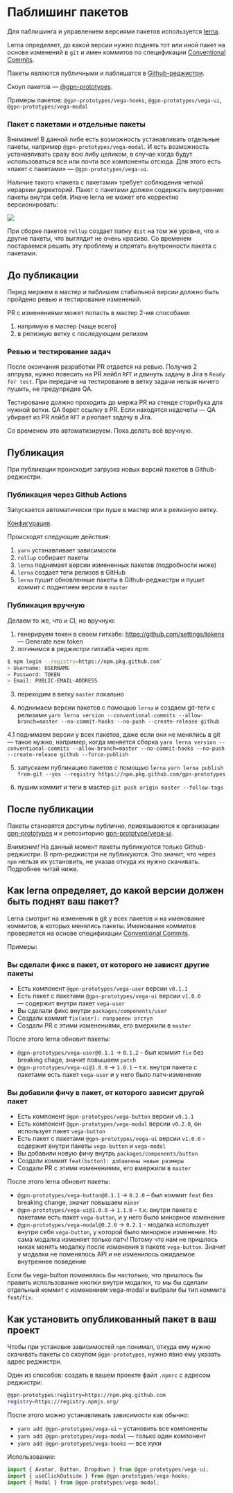 # Паблишинг пакетов

Для паблишинга и управлением версиями пакетов используется [lerna](https://lerna.js.org/).

Lerna определяет, до какой версии нужно поднять тот или иной пакет на основе изменений в `git` и имен коммитов по спецификации [Conventional Commits](https://www.conventionalcommits.org/en/v1.0.0/).

Пакеты являются публичными и паблишатся в [Github-реджистри](https://npm.pkg.github.com).

Скоуп пакетов — [@gpn-prototypes](https://github.com/orgs/gpn-prototypes/packages).

Примеры пакетов: `@gpn-prototypes/vega-hooks`, `@gpn-prototypes/vega-ui`, `@gpn-prototypes/vega-modal`

### Пакет с пакетами и отдельные пакеты

Внимание! В данной либе есть возможность устанавливать отдельные пакеты, например `@gpn-prototypes/vega-modal`.
И есть возможность устанавливать сразу всю либу целиком, в случае когда будут использоваться все или почти все компоненты отсюда. Для этого есть «пакет с пакетами» — `@gpn-prototypes/vega-ui`.

Наличие такого «пакета с пакетами» требует соблюдения четкой иерархии директорий. Пакет с пакетами должен содержать внутренние пакеты внутри себя. Иначе lerna не может его корректно версионировать:

![](http://s.csssr.ru/U02GZ926T/2020-05-15-1511-aenyraj433.jpg)

При сборке пакетов `rollup` создает папку `dist` на том же уровне, что и другие пакеты, что выглядит не очень красиво. Со временем постараемся решить эту проблему и спрятать внутренности пакета с пакетами.

## До публикации

Перед мержем в мастер и паблишем стабильной версии должно быть пройдено ревью и тестирование изменений.

PR с изменениями может попасть в мастер 2-мя способами:

1.  напрямую в мастер (чаще всего)
2.  в релизную ветку с последующим релизом

### Ревью и тестирование задач

После окончания разработки PR отдается на ревью. Получив 2 аппрува, нужно повесить на PR лейбл `RFT` и двинуть задачу в Jira в `Ready for test`. При передаче на тестирование в ветку задачи нельзя ничего пушить, не предупредив QA.

Тестирование должно проходить до мержа PR на стенде сторибука для нужной ветки. QA берет ссылку в PR.
Если находятся недочеты — QA убирает из PR лейбл `RFT` и реопает задачу в Jira.

Со временем это автоматизируем. Пока делать всё вручную.

## Публикация

При публикации происходит загрузка новых версий пакетов в Github-реджистри.

### Публикация через Github Actions

Запускается автоматически при пуше в мастер или в релизную ветку.

[Конфигурация](../.github/workflows/publish.yml).

Происходят следующие действия:

1.  `yarn` устанавливает зависимости
2.  `rollup` собирает пакеты
3.  `lerna` поднимает версии измененных пакетов (подробности ниже)
4.  `lerna` создает теги релизов в GitHub
5.  `lerna` пушит обновленные пакеты в Github-реджистри и пушит коммит с поднятием версии в `master`

### Публикация вручную

Делаем то же, что и CI, но вручную:

1.  генерируем токен в своем гитхабе: <https://github.com/settings/tokens> — Generate new token
2.  логинимся в реджистри гитхаба через npm:

```bash
$ npm login --registry=https://npm.pkg.github.com`
> Username: USERNAME
> Password: TOKEN
> Email: PUBLIC-EMAIL-ADDRESS
```

3.  переходим в ветку `master` локально

4.  поднимаем версии пакетов с помощью `lerna` и создаем git-теги с релизами
    `yarn lerna version --conventional-commits --allow-branch=master --no-commit-hooks --no-push --create-release github`

4.1 поднимаем версии у всех пакетов, даже если они не менялись в git — такое нужно, например, когда меняется сборка
`yarn lerna version --conventional-commits --allow-branch=master --no-commit-hooks --no-push --create-release github --force-publish`

5.  запускаем публикацию пакетов с помощью `lerna`
    `yarn lerna publish from-git --yes --registry https://npm.pkg.github.com/gpn-prototypes`

6.  пушим коммит и теги в мастер
    `git push origin master --follow-tags`

## После публикации

Пакеты становятся доступны публично, привязываются к организации [gpn-prototypes](https://github.com/orgs/gpn-prototypes/packages) и к репозиторию [gpn-protptype/vega-ui](https://github.com/gpn-prototypes/vega-ui/packages).

_Внимание!_ На данный момент пакеты публикуются только Github-реджистри. В npm-реджистри не публикуются. Это значит, что через `npm` нельзя их установить, не указав откуда их нужно скачивать. Подробнее читай ниже.

## Как lerna определяет, до какой версии должен быть поднят ваш пакет?

Lerna смотрит на изменения в git у всех пакетов и на именование коммитов, в которых менялись пакеты.
Именование коммитов проверяется на основе спецификации [Conventional Commits](https://www.conventionalcommits.org/en/v1.0.0/).

Примеры:

### Вы сделали фикс в пакет, от которого не зависят другие пакеты

- Есть компонент `@gpn-prototypes/vega-user` версии `v0.1.1`
- Есть пакет с пакетами `@gpn-prototypes/vega-ui` версии `v1.0.0` — содержит внутри пакет `vega-user`
- Вы сделали фикс внутри `packages/components/user`
- Создали коммит `fix(user): поправлен отступ`
- Создали PR с этими изменениями, его вмержили в `master`

После этого lerna обновит пакеты:

- `@gpn-prototypes/vega-user@0.1.1` → `0.1.2` - был коммит `fix` без breaking chage, значит повышаем `patch`
- `@gpn-prototypes/vega-ui@1.0.0` → `1.0.1` – т.к. внутри пакета с пакетами есть пакет `vega-user` и у него было патч-изменение

### Вы добавили фичу в пакет, от которого зависит другой пакет

- Есть компонент `@gpn-prototypes/vega-button` версии `v0.1.1`
- Есть компонент `@gpn-prototypes/vega-modal` версии `v0.2.0`, он использует пакет `vega-button`
- Есть пакет с пакетами `@gpn-prototypes/vega-ui` версии `v1.0.0` - содержит внутри пакеты `vega-button` и `vega-modal`
- Вы добавили новую фичу внутрь `packages/components/button`
- Создали коммит `feat(button): добавлены новые размеры`
- Создали PR с этими изменениями, его вмержили в `master`

После этого lerna обновит пакеты:

- `@gpn-prototypes/vega-button@0.1.1` → `0.2.0` – был коммит `feat` без breaking change, значит повышаем `minor`
- `@gpn-prototypes/vega-ui@1.0.0` → `1.1.0` – т.к. внутри пакета с пакетами есть пакет `vega-button`, и у него было минорное изменение
- `@gpn-prototypes/vega-modal@0.2.0` → `0.2.1` - модалка использует внутри себя `vega-button`, у которой было минорное изменение. Но сама модалка изменяет только патч! Потому что нам не пришлось никак менять модалку после изменения в пакете `vega-button`. Значит у модалки не поменялось API и не изменилось ожидаемое внутреннее поведение

Если бы vega-button поменялась бы настолько, что пришлось бы править использование кнопки внутри модалки, то мы бы сделали отдельный коммит с изменением vega-modal и выбрали бы тип коммита `feat`/`fix`.

## Как установить опубликованный пакет в ваш проект

Чтобы при установке зависимостей `npm` понимал, откуда ему нужно скачивать пакеты со скоупом `@gpn-prototypes`, нужно явно ему указать адрес реджистри.

Один из способов: создать в вашем проекте файл `.npmrc` с адресом реджистри:

```bash
@gpn-prototypes:registry=https://npm.pkg.github.com
registry=https://registry.npmjs.org/
```

После этого можно устанавливать зависимости как обычно:

- `yarn add @gpn-prototypes/vega-ui` – установить все компоненты
- `yarn add @gpn-prototypes/vega-modal` — только один компонент
- `yarn add @gpn-prototypes/vega-hooks` — все хуки

Использование:

```typescript
import { Avatar, Button, Dropdown } from @gpn-prototypes/vega-ui;
import { useClickOutside } from @gpn-prototypes/vega-hooks;
import { Modal } from @gpn-prototypes/vega-modal;
```
